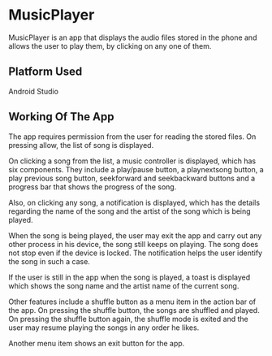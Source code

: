 # MusicPlayer
MusicPlayer is an app that displays the audio files stored in the phone and allows the user to play them, by clicking on any one of them. 

## Platform Used

Android Studio



## Working Of The App
The app requires permission from the user for reading the stored files. On pressing allow, the list of song is displayed.

On clicking a song from the list, a music controller is displayed, which has six components. They include a play/pause button, a playnextsong button, a play previous song button, seekforward and seekbackward buttons and a progress bar that shows the progress of the song.

Also, on clicking any song, a notification is displayed, which has the details regarding the name of the song and the artist of the song which is being played.

When the song is being played, the user may exit the app and carry out any other process in his device, the song still keeps on playing. The song does not stop even if the device is locked. The notification helps the user identify the song in such a case. 

If the user is still in the app when the song is played, a toast is displayed which shows the song name and the artist name of the current song.

Other features include a shuffle button as a menu item in the action bar of the app. On pressing the shuffle button, the songs are shuffled and played. On pressing the shuffle button again, the shuffle mode is exited and the user may resume playing the songs in any order he likes.

Another menu item shows an exit button for the app.


